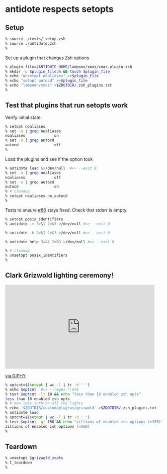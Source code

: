 # antidote respects setopts

## Setup

```zsh
% source ./tests/_setup.zsh
% source ./antidote.zsh
%
```

Set up a plugin that changes Zsh options
```zsh
% plugin_file=$ANTIDOTE_HOME/lampoon/xmas/xmas.plugin.zsh
% mkdir -p $plugin_file:h && touch $plugin_file
% echo "unsetopt noaliases" >>$plugin_file
% echo "setopt autocd" >>$plugin_file
% echo "lampoon/xmas" >$ZDOTDIR/.zsh_plugins.txt
%
```

## Test that plugins that run setopts work

Verify initial state
```zsh
% setopt noaliases
% set -o | grep noaliases
noaliases             on
% set -o | grep autocd
autocd                off
%
```

Load the plugins and see if the option took
```zsh
% antidote load &>/dev/null  #=> --exit 0
% set -o | grep noaliases
noaliases             off
% set -o | grep autocd
autocd                on
% # cleanup
% setopt noaliases no_autocd
%
```

Tests to ensure [#86](https://github.com/mattmc3/antidote/issues/86) stays fixed.
Check that stderr is empty.
```zsh
% setopt posix_identifiers
% antidote -v 3>&1 2>&3 >/dev/null #=> --exit 0

% antidote -h 3>&1 2>&3 >/dev/null #=> --exit 0

% antidote help 3>&1 2>&3 >/dev/null #=> --exit 0

% # cleanup
% unsetopt posix_identifiers
%
```

## Clark Grizwold lighting ceremony!

<iframe src="https://giphy.com/embed/gB9wIPXav2Ryg" width="480" height="270" frameBorder="0" class="giphy-embed" allowFullScreen></iframe><p><a href="https://giphy.com/gifs/comedy-retro-christmas-lights-gB9wIPXav2Ryg">via GIPHY</a></p>

```zsh
% optcnt=$(setopt | wc -l | tr -d ' ')
% echo $optcnt  #=> --regex ^\d+$
% test $optcnt -lt 10 && echo "less than 10 enabled zsh opts"
less than 10 enabled zsh opts
% # now lets turn on all the lights
% echo '$ZDOTDIR/custom/plugins/grizwold' >$ZDOTDIR/.zsh_plugins.txt
% antidote load
% optcnt=$(setopt | wc -l | tr -d ' ')
% test $optcnt -gt 150 && echo "zillions of enabled zsh options (>150)"
zillions of enabled zsh options (>150)
%
```

## Teardown

```zsh
% unsetopt $grizwold_zopts
% t_teardown
%
```
